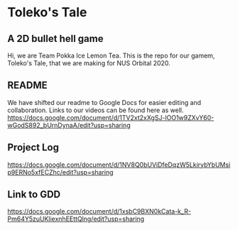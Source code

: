 # Toleko's Tale
## A 2D bullet hell game 
Hi, we are Team Pokka Ice Lemon Tea. This is the repo for our gamem, Toleko's Tale, that we are making for NUS Orbital 2020.

## README
We have shifted our readme to Google Docs for easier editing and collaboration.
Links to our videos can be found here as well.
https://docs.google.com/document/d/1TV2xt2xXgSJ-lOO1w9ZXvY60-wGodS892_bUrnDynaA/edit?usp=sharing

## Project Log
https://docs.google.com/document/d/1NV8Q0bUViDfeDqzW5LkirybYbUMsip9ERNo5xfECZhc/edit?usp=sharing

## Link to GDD
https://docs.google.com/document/d/1xsbC9BXN0kCata-k_R-Pm64Y5zuUKliexnhEEttQlng/edit?usp=sharing

